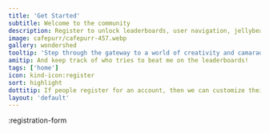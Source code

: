 ```yaml
---
title: 'Get Started'
subtitle: Welcome to the community
description: Register to unlock leaderboards, user navigation, jellybean tracking, art collection, prompt retention, and more!
image: cafepurr/cafepurr-457.webp
gallery: wondershed
tooltip: 'Step through the gateway to a world of creativity and camaraderie!'
amitip: And keep track of who tries to beat me on the leaderboards!
tags: ['home']
icon: kind-icon:register
sort: highlight
dottitip: If people register for an account, then we can customize their experience.
layout: 'default'
---
```


:registration-form
